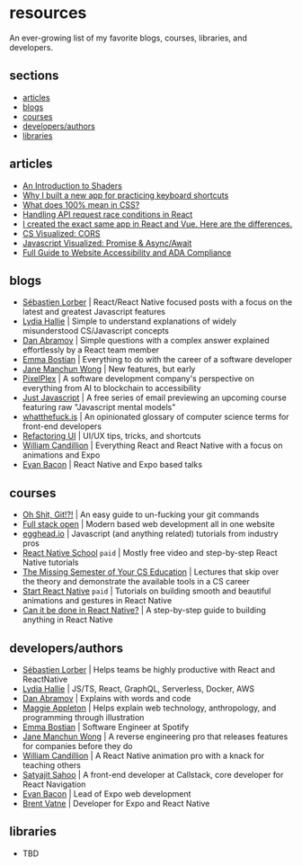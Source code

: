 # resources
An ever-growing list of my favorite blogs, courses, libraries, and developers.

## sections
- [articles](https://github.com/ngregrichardson/resources/blob/master/README.md#articles)
- [blogs](https://github.com/ngregrichardson/resources/blob/master/README.md#blogs)
- [courses](https://github.com/ngregrichardson/resources/blob/master/README.md#courses)
- [developers/authors](https://github.com/ngregrichardson/resources/blob/master/README.md#developersauthors)
- [libraries](https://github.com/ngregrichardson/resources/blob/master/README.md#libraries)

## articles
- [An Introduction to Shaders ](https://frontend.horse/issues/8/)
- [Why I built a new app for practicing keyboard shortcuts](https://tkainrad.dev/posts/why-i-built-a-new-app-for-practicing-keyboard-shortcuts/)
- [What does 100% mean in CSS?](https://wattenberger.com/blog/css-percents)
- [Handling API request race conditions in React](https://sebastienlorber.com/handling-api-request-race-conditions-in-react)
- [I created the exact same app in React and Vue. Here are the differences.](https://medium.com/javascript-in-plain-english/i-created-the-exact-same-app-in-react-and-vue-here-are-the-differences-2019-edition-42ba2cab9e56)
- [CS Visualized: CORS](https://dev.to/lydiahallie/cs-visualized-cors-5b8h)
- [Javascript Visualized: Promise & Async/Await](https://dev.to/lydiahallie/javascript-visualized-promises-async-await-5gke)
- [Full Guide to Website Accessibility and ADA Compliance](https://pixelplex.io/blog/guide-to-website-accessibility-and-ada-compliance/)

## blogs
- [Sébastien Lorber](https://sebastienlorber.com/) | React/React Native focused posts with a focus on the latest and greatest Javascript features
- [Lydia Hallie](https://dev.to/lydiahallie/) | Simple to understand explanations of widely misunderstood CS/Javascript concepts
- [Dan Abramov](https://overreacted.io/) | Simple questions with a complex answer explained effortlessly by a React team member
- [Emma Bostian](https://dev.to/emmabostian/) | Everything to do with the career of a software developer
- [Jane Manchun Wong](https://wongmjane.com/) | New features, but early
- [PixelPlex](https://pixelplex.io/blog/) | A software development company's perspective on everything from AI to blockchain to accessibility
- [Just Javascript](https://justjavascript.com/) | A free series of email previewing an upcoming course featuring raw "Javascript mental models"
- [whatthefuck.is](https://whatthefuck.is/) | An opinionated glossary of computer science terms for front-end developers
- [Refactoring UI](https://refactoringui.com/) | UI/UX tips, tricks, and shortcuts
- [William Candillion](https://medium.com/@wcandillon/) | Everything React and React Native with a focus on animations and Expo
- [Evan Bacon](https://evanbacon.dev/) | React Native and Expo based talks

## courses
- [Oh Shit, Git!?!](https://ohshitgit.com/) | An easy guide to un-fucking your git commands 
- [Full stack open](https://fullstackopen.com/en/) | Modern based web development all in one website
- [egghead.io](https://egghead.io/) | Javascript (and anything related) tutorials from industry pros
- [React Native School](https://www.reactnativeschool.com/) `paid` | Mostly free video and step-by-step React Native tutorials
- [The Missing Semester of Your CS Education](https://missing.csail.mit.edu/) | Lectures that skip over the theory and demonstrate the available tools in a CS career
- [Start React Native](https://start-react-native.dev/) `paid` | Tutorials on building smooth and beautiful animations and gestures in React Native
- [Can it be done in React Native?](https://www.youtube.com/wcandillon/) | A step-by-step guide to building anything in React Native

## developers/authors
- [Sébastien Lorber](https://sebastienlorber.com/) | Helps teams be highly productive with React and ReactNative
- [Lydia Hallie](https://www.lydiahallie.dev/) | JS/TS, React, GraphQL, Serverless, Docker, AWS
- [Dan Abramov](https://overreacted.io/) | Explains with words and code
- [Maggie Appleton](https://maggieappleton.com/) | Helps explain web technology, anthropology, and programming through illustration
- [Emma Bostian](https://dev.to/emmabostian/) | Software Engineer at Spotify
- [Jane Manchun Wong](https://wongmjane.com/) | A reverse engineering pro that releases features for companies before they do
- [William Candillion](https://twitter.com/wcandillon/) | A React Native animation pro with a knack for teaching others
- [Satyajit Sahoo](https://twitter.com/satya164/) | A front-end developer at Callstack, core developer for React Navigation
- [Evan Bacon](https://evanbacon.dev/) | Lead of Expo web development
- [Brent Vatne](https://twitter.com/notbrent/) | Developer for Expo and React Native


## libraries
- TBD
